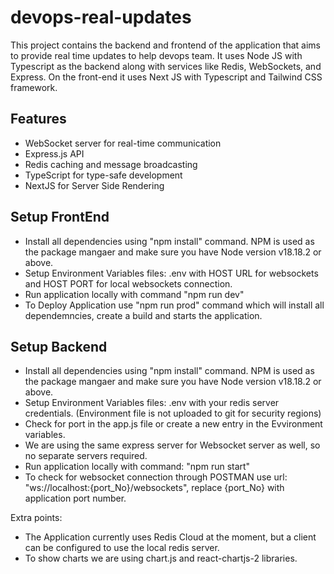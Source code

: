 ﻿# devops-real-updates
This project contains the backend and frontend of the application that aims to provide real time updates to help devops team. It uses Node JS with Typescript as the backend along with services like Redis, WebSockets, and Express. On the front-end it uses Next JS with Typescript and Tailwind CSS framework.


## Features

- WebSocket server for real-time communication
- Express.js API
- Redis caching and message broadcasting
- TypeScript for type-safe development
- NextJS for Server Side Rendering

## Setup FrontEnd

- Install all dependencies using "npm install" command. NPM is used as the package mangaer and make sure you have Node version v18.18.2 or above.
- Setup Environment Variables files: .env with HOST URL for websockets and HOST PORT for local websockets connection.
- Run application locally with command "npm run dev"
- To Deploy Application use "npm run prod" command which will install all dependemncies, create a build and starts the application.

## Setup Backend

- Install all dependencies using "npm install" command. NPM is used as the package mangaer and make sure you have Node version v18.18.2 or above.
- Setup Environment Variables files: .env with your redis server credentials. (Environment file is not uploaded to git for security regions)
- Check for port in the app.js file or create a new entry in the Evvironment variables.
- We are using the same express server for Websocket server as well, so no separate servers required.
- Run application locally with command: "npm run start"
- To check for websocket connection through POSTMAN use url: "ws://localhost:{port_No}/websockets", replace {port_No} with application port number.

Extra points: 
- The Application currently uses Redis Cloud at the moment, but a client can be configured to use the local redis server. 
- To show charts we are using chart.js and react-chartjs-2 libraries. 
